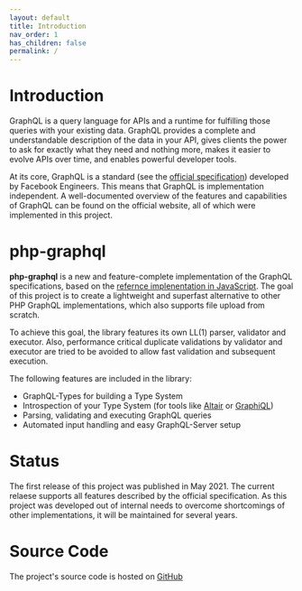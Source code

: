 ```yaml
---
layout: default
title: Introduction
nav_order: 1
has_children: false
permalink: /
---
```

# Introduction
GraphQL is a query language for APIs and a runtime for fulfilling those queries with your existing data. GraphQL provides a complete and understandable description of the data in your API, gives clients the power to ask for exactly what they need and nothing more, makes it easier to evolve APIs over time, and enables powerful developer tools.

At its core, GraphQL is a standard (see the [official specification](https://spec.graphql.org)) developed by Facebook Engineers. This means that GraphQL is implementation independent.
A well-documented overview of the features and capabilities of GraphQL can be found on the official website, all of which were implemented in this project.

# php-graphql

**php-graphql** is a new and feature-complete implementation of the GraphQL specifications, based on the [refernce implenentation in JavaScript](https://github.com/graphql/graphql-js).
The goal of this project is to create a lightweight and superfast alternative to other PHP GraphQL implementations, which also supports file upload from scratch.

To achieve this goal, the library features its own LL(1) parser, validator and executor. Also, performance critical duplicate validations by validator and executor are tried to be avoided to allow fast validation and subsequent execution.

The following features are included in the library:
- GraphQL-Types for building a Type System
- Introspection of your Type System (for tools like [Altair](https://github.com/imolorhe/altair) or [GraphiQL](https://github.com/graphql/graphiql))
- Parsing, validating and executing GraphQL queries
- Automated input handling and easy GraphQL-Server setup

# Status
The first release of this project was published in May 2021. 
The current relaese supports all features described by the official specification.
As this project was developed out of internal needs to overcome shortcomings of other implementations, it will be maintained for several years. 

# Source Code
The project's source code is hosted on [GitHub](https://github.com/joonlabs/php-graphql/)